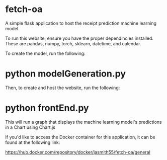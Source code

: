 # fetch-oa
A simple flask application to host the receipt prediction machine learning model.

To run this website, ensure you have the proper dependincies installed. These are pandas, numpy, torch, sklearn, datetime, and calendar.

To create the model, run the following:

# python modelGeneration.py

Then, to create and host the website, run the following:

# python frontEnd.py

This will run a graph that displays the machine learning model's predictions in a Chart using Chart.js

If you'd like to access the Docker container for this application, it can be found at the following link:

https://hub.docker.com/repository/docker/jasmith55/fetch-oa/general
